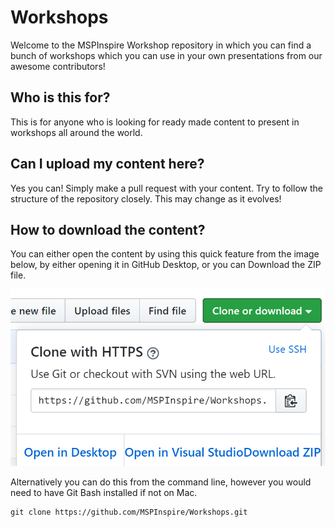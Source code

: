 # Workshops

Welcome to the MSPInspire Workshop repository in which you can find a bunch of workshops which you can use in your own presentations from our awesome contributors!

## Who is this for?

This is for anyone who is looking for ready made content to present in workshops all around the world.

## Can I upload my content here?

Yes you can! Simply make a pull request with your content. Try to follow the structure of the repository closely. This may change as it evolves!

## How to download the content?

You can either open the content by using this quick feature from the image below, by either opening it in GitHub Desktop, or you can Download the ZIP file.

![Clone or Download the respotiroy](.gitbook/assets/image.png)

Alternatively you can do this from the command line, however you would need to have Git Bash installed if not on Mac.

```text
git clone https://github.com/MSPInspire/Workshops.git
```
